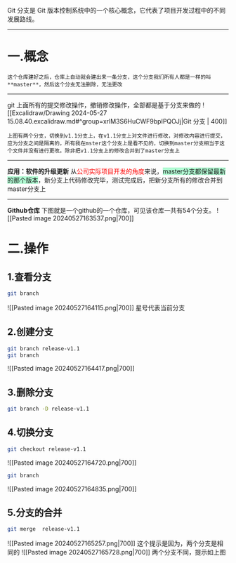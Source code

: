 
Git 分支是 Git 版本控制系统中的一个核心概念，它代表了项目开发过程中的不同发展路线。

---
# 一.概念

```ad-text
这个仓库建好之后，仓库上自动就会建出来一条分支，这个分支我们所有人都是一样的叫**master**，然后这个分支无法删除，无法更改

```
---
git 上面所有的提交修改操作，撤销修改操作，全部都是基于分支来做的
![[Excalidraw/Drawing 2024-05-27 15.08.40.excalidraw.md#^group=xrlM3S6HuCWF9bpIPQOJj|Git 分支 | 400]]
```ad-text
上图有两个分支，切换到v1.1分支上，在v1.1分支上对文件进行修改，对修改内容进行提交，应为分支之间是隔离的，所有我在mster这个分支上是看不见的，切换到master分支相当于这个文件并没有进行更改。除非把v1.1分支上的修改合并到了master分支上
```

---

**应用：软件的升级更新**
从<font color="#ff0000">公司实际项目开发的角度</font>来说，<span style="background:#affad1">master分支都保留最新的那个版本</span>，新分支上代码修改完毕，测试完成后，把新分支所有的修改合并到master分支上

---
**Github仓库**
下图就是一个github的一个仓库，可见该仓库一共有54个分支。
![[Pasted image 20240527163537.png|700]]

# 二.操作
## 1.查看分支

```bash title:查看分支
git branch
```
![[Pasted image 20240527164115.png|700]]
星号代表当前分支

## 2.创建分支

```bash title:创建分支
git branch release-v1.1
git branch
```
![[Pasted image 20240527164417.png|700]]

## 3.删除分支

```bash title:删除分支
git branch -D release-v1.1
```

## 4.切换分支

```bash 
git checkout release-v1.1
```
![[Pasted image 20240527164720.png|700]]
```bash
git branch
```
![[Pasted image 20240527164835.png|700]]

## 5.分支的合并

```bash title:把所输入的分支合并到当前分支上
git merge  release-v1.1
```
![[Pasted image 20240527165257.png|700]]
这个提示是因为，两个分支是相同的
![[Pasted image 20240527165728.png|700]]
两个分支不同，提示如上图






